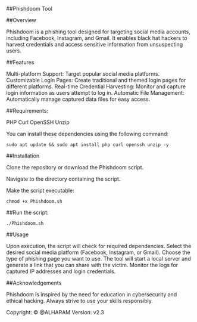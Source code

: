 ##Phishdoom Tool

##Overview

Phishdoom is a phishing tool designed for targeting social media accounts, including Facebook, Instagram, and Gmail. It enables black hat hackers to harvest credentials and access sensitive information from unsuspecting users.

##Features

Multi-platform Support: Target popular social media platforms.
Customizable Login Pages: Create traditional and themed login pages for different platforms.
Real-time Credential Harvesting: Monitor and capture login information as users attempt to log in.
Automatic File Management: Automatically manage captured data files for easy access.

##Requirements:

PHP
Curl
OpenSSH
Unzip

You can install these dependencies using the following command:

`sudo apt update && sudo apt install php curl openssh unzip -y`

##Installation

Clone the repository or download the Phishdoom script.

Navigate to the directory containing the script.

Make the script executable:

`chmod +x Phishdoom.sh`

##Run the script:

`./Phishdoom.sh`

##Usage

Upon execution, the script will check for required dependencies.
Select the desired social media platform (Facebook, Instagram, or Gmail).
Choose the type of phishing page you want to use.
The tool will start a local server and generate a link that you can share with the victim.
Monitor the logs for captured IP addresses and login credentials.

##Acknowledgements

Phishdoom is inspired by the need for education in cybersecurity and ethical hacking. Always strive to use your skills responsibly.

Copyright: © @ALHARAM
Version: v2.3
